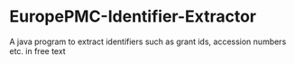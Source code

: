 # EuropePMC-Identifier-Extractor
A java program to extract identifiers such as grant ids, accession numbers etc. in free text
